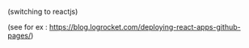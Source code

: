 

(switching to reactjs)

(see for ex : https://blog.logrocket.com/deploying-react-apps-github-pages/)
